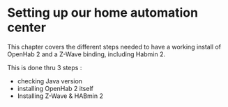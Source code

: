 # Setting up our home automation center

This chapter covers the different steps needed to have a working install of OpenHab 2 and a Z-Wave binding, including Habmin 2.

This is done thru 3 steps :
* checking Java version
* installing OpenHab 2 itself
* Installing Z-Wave & HABmin 2

